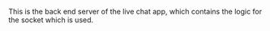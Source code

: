 This is the back end server of the live chat app, which contains the logic for the socket which is used.

